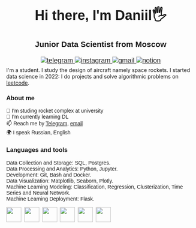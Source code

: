 <div id='header' align="center" style="font-family: 'Montserrat', sans-serif; font-size: 18px;">
    <h1>Hi there, I'm Daniil🖐</h1> <h3>Junior Data Scientist from Moscow</h3>
<a href="https://t.me/kuzmindaniil"> <img src="https://img.shields.io/badge/telegram-blue?style=for-the-badge&logo=telegram&logoColor=white" alt="telegram" />
</a>
<a href="https://www.instagram.com/malnarcosh"> <img src="https://img.shields.io/badge/instagram-pink?style=for-the-badge&logo=instagram&logoColor=gray" alt="instagram" />
</a>
<a href="mailto:kuzm.d19@gmail.com"> <img src="https://img.shields.io/badge/gmail-rgba(250,20,0)?style=for-the-badge&logo=gmail&logoColor=white" alt="gmail" />
</a>
<a href="https://kuzmindaniil.notion.site/kuzmindaniil/KUZMINJA-cv-projects-f3550449bab34f7bbfd994bb32cc2156"> <img src="https://img.shields.io/badge/notion-black?style=for-the-badge&logo=notion&logoColor=white" alt="notion" />
</a>
</div>

<p style='margin-top:6px'>
I'm a student. I study the design of aircraft namely space rockets. 
I started data science in 2022: I do projects and solve algorithmic problems on <a href="https://leetcode.com/kuzmindaniil/">leetcode</a>.
</p>

<div style="font-family: 'Montserrat', sans-serif; font-size: 14px;">
<h3> About me </h3>
🔭 I’m studing rocket complex at university  <br>
🌱 I’m currently learning DL <br>
📫 Reach me by <a href='https://t.me/kuzmindaniil'>Telegram</a>, <a href='mailto:kuzm.d19@gmail.com'>email</a><br>
🌍 I speak Russian, English <br>
<div>

<div style="font-family: 'Montserrat', sans-serif; font-size: 14px; margin-bottom:10px">
<h3> Languages and tools </h3>
Data Collection and Storage: SQL, Postgres. <br>
Data Processing and Analytics: Python, Jupyter. <br>
Development: Git, Bash and Docker. <br>
Data Visualization: Matplotlib, Seaborn, Plotly. <br>
Machine Learning Modeling: Classification, Regression, Clusterization, Time Series and Neural Network. <br>
Machine Learning Deployment: Flask. <br>
</div>
 
<img src="https://cdn.jsdelivr.net/gh/devicons/devicon/icons/jupyter/jupyter-original-wordmark.svg" width="40" height="40"/>&nbsp;
<img src="https://cdn.jsdelivr.net/gh/devicons/devicon/icons/python/python-original-wordmark.svg" width="40" height="40"/>&nbsp;
<img src="https://cdn.jsdelivr.net/gh/devicons/devicon/icons/pytorch/pytorch-plain-wordmark.svg" width="40" height="40"/>&nbsp;
<img src="https://cdn.jsdelivr.net/gh/devicons/devicon/icons/postgresql/postgresql-original-wordmark.svg" width="40" height="40"/>&nbsp;
<img src="https://cdn.jsdelivr.net/gh/devicons/devicon/icons/docker/docker-original-wordmark.svg" width="40" height="40"/>&nbsp;
<img src="https://cdn.jsdelivr.net/gh/devicons/devicon/icons/git/git-plain-wordmark.svg" width="40" height="40"/>&nbsp;
